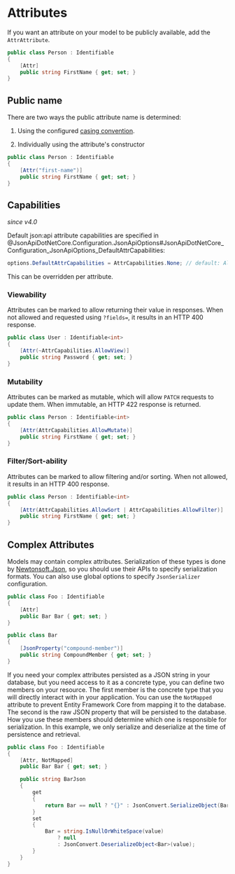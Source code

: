 # Attributes

If you want an attribute on your model to be publicly available, add the `AttrAttribute`.

```c#
public class Person : Identifiable
{
    [Attr]
    public string FirstName { get; set; }
}
```

## Public name

There are two ways the public attribute name is determined:

1. Using the configured [casing convention](./options.md#custom-serializer-settings).


2. Individually using the attribute's constructor
```c#
public class Person : Identifiable
{
    [Attr("first-name")]
    public string FirstName { get; set; }
}
```

## Capabilities

_since v4.0_

Default json:api attribute capabilities are specified in @JsonApiDotNetCore.Configuration.JsonApiOptions#JsonApiDotNetCore_Configuration_JsonApiOptions_DefaultAttrCapabilities:

```c#
options.DefaultAttrCapabilities = AttrCapabilities.None; // default: All
```

This can be overridden per attribute.

### Viewability

Attributes can be marked to allow returning their value in responses. When not allowed and requested using `?fields=`, it results in an HTTP 400 response.

```c#
public class User : Identifiable<int>
{
    [Attr(~AttrCapabilities.AllowView)]
    public string Password { get; set; }
}
```

### Mutability

Attributes can be marked as mutable, which will allow `PATCH` requests to update them. When immutable, an HTTP 422 response is returned.

```c#
public class Person : Identifiable<int>
{
    [Attr(AttrCapabilities.AllowMutate)]
    public string FirstName { get; set; }
}
```

### Filter/Sort-ability

Attributes can be marked to allow filtering and/or sorting. When not allowed, it results in an HTTP 400 response.

```c#
public class Person : Identifiable<int>
{
    [Attr(AttrCapabilities.AllowSort | AttrCapabilities.AllowFilter)]
    public string FirstName { get; set; }
}
```

## Complex Attributes

Models may contain complex attributes.
Serialization of these types is done by [Newtonsoft.Json](https://www.newtonsoft.com/json),
so you should use their APIs to specify serialization formats.
You can also use global options to specify `JsonSerializer` configuration.

```c#
public class Foo : Identifiable
{
    [Attr]
    public Bar Bar { get; set; }
}

public class Bar
{
    [JsonProperty("compound-member")]
    public string CompoundMember { get; set; }
}
```

If you need your complex attributes persisted as a
JSON string in your database, but you need access to it as a concrete type, you can define two members on your resource.
The first member is the concrete type that you will directly interact with in your application. You can use the `NotMapped` attribute to prevent Entity Framework Core from mapping it to the database. The second is the raw JSON property that will be persisted to the database. How you use these members should determine which one is responsible for serialization. In this example, we only serialize and deserialize at the time of persistence
and retrieval.

```c#
public class Foo : Identifiable
{
    [Attr, NotMapped]
    public Bar Bar { get; set; }

    public string BarJson
    {
        get
        {
            return Bar == null ? "{}" : JsonConvert.SerializeObject(Bar);
        }
        set
        {
            Bar = string.IsNullOrWhiteSpace(value)
                ? null
                : JsonConvert.DeserializeObject<Bar>(value);
        }
    }
}
```
